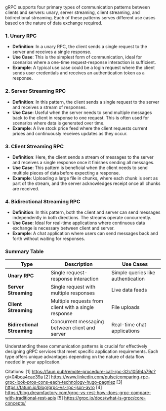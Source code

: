 gRPC supports four primary types of communication patterns between clients and servers: unary, server streaming, client streaming, and bidirectional streaming. Each of these patterns serves different use cases based on the nature of data exchange required.

### 1. Unary RPC
- **Definition**: In a unary RPC, the client sends a single request to the server and receives a single response.
- **Use Case**: This is the simplest form of communication, ideal for scenarios where a one-time request-response interaction is sufficient.
- **Example**: A typical use case could be a login request where the client sends user credentials and receives an authentication token as a response.

### 2. Server Streaming RPC
- **Definition**: In this pattern, the client sends a single request to the server and receives a stream of responses.
- **Use Case**: Useful when the server needs to send multiple messages back to the client in response to one request. This is often used for scenarios where data is generated over time.
- **Example**: A live stock price feed where the client requests current prices and continuously receives updates as they occur.

### 3. Client Streaming RPC
- **Definition**: Here, the client sends a stream of messages to the server and receives a single response once it finishes sending all messages.
- **Use Case**: This pattern is beneficial when the client needs to send multiple pieces of data before expecting a response.
- **Example**: Uploading a large file in chunks, where each chunk is sent as part of the stream, and the server acknowledges receipt once all chunks are received.

### 4. Bidirectional Streaming RPC
- **Definition**: In this pattern, both the client and server can send messages independently in both directions. The streams operate concurrently.
- **Use Case**: Ideal for real-time applications where continuous data exchange is necessary between client and server.
- **Example**: A chat application where users can send messages back and forth without waiting for responses.

### Summary Table

| Type                  | Description                                           | Use Cases                          |
|-----------------------|-------------------------------------------------------|------------------------------------|
| **Unary RPC**         | Single request-response interaction                   | Simple queries like authentication |
| **Server Streaming**  | Single request with multiple responses                | Live data feeds                    |
| **Client Streaming**  | Multiple requests from client with a single response  | File uploads                        |
| **Bidirectional Streaming** | Concurrent messaging between client and server     | Real-time chat applications        |

Understanding these communication patterns is crucial for effectively designing gRPC services that meet specific application requirements. Each type offers unique advantages depending on the nature of data flow needed in your application.

Citations:
[1] https://faun.pub/remote-procedure-call-rpc-32c10594a79c?gi=04bca4cae39a
[2] https://www.linkedin.com/pulse/comparing-rpc-grpc-look-pros-cons-each-technology-hugo-pagniez
[3] https://tatum.io/blog/grpc-vs-rpc-json-avro
[4] https://blog.dreamfactory.com/grpc-vs-rest-how-does-grpc-compare-with-traditional-rest-apis
[5] https://grpc.io/docs/what-is-grpc/core-concepts/
